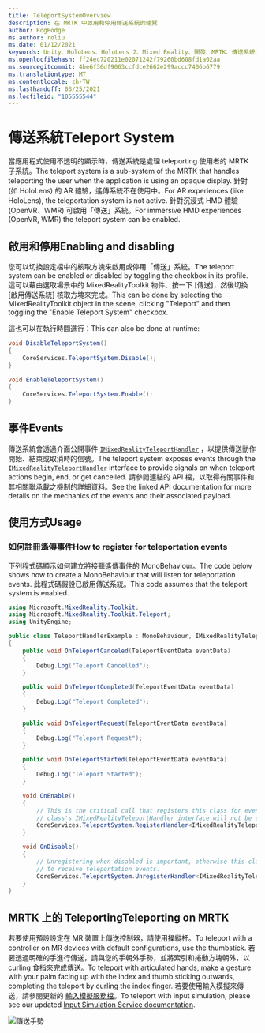```yaml
---
title: TeleportSystemOverview
description: 在 MRTK 中啟用和停用傳送系統的總覽
author: RogPodge
ms.author: roliu
ms.date: 01/12/2021
keywords: Unity、HoloLens、HoloLens 2、Mixed Reality、開發、MRTK、傳送系統、
ms.openlocfilehash: ff24ec720211e02071242f79260bd608fd1a02aa
ms.sourcegitcommit: 4be6f36df9063ccfdce2662e299accc7406b6779
ms.translationtype: MT
ms.contentlocale: zh-TW
ms.lasthandoff: 03/25/2021
ms.locfileid: "105555544"
---
```

# <a name="teleport-system"></a><span data-ttu-id="b9ca2-104">傳送系統</span><span class="sxs-lookup"><span data-stu-id="b9ca2-104">Teleport System</span></span>

<span data-ttu-id="b9ca2-105">當應用程式使用不透明的顯示時，傳送系統是處理 teleporting 使用者的 MRTK 子系統。</span><span class="sxs-lookup"><span data-stu-id="b9ca2-105">The teleport system is a sub-system of the MRTK that handles teleporting the user when the application is using an opaque display.</span></span> <span data-ttu-id="b9ca2-106">針對 (如 HoloLens) 的 AR 體驗，遙傳系統不在使用中。</span><span class="sxs-lookup"><span data-stu-id="b9ca2-106">For AR experiences (like HoloLens), the teleportation system is not active.</span></span> <span data-ttu-id="b9ca2-107">針對沉浸式 HMD 體驗 (OpenVR、WMR) 可啟用「傳送」系統。</span><span class="sxs-lookup"><span data-stu-id="b9ca2-107">For immersive HMD experiences (OpenVR, WMR) the teleport system can be enabled.</span></span>

## <a name="enabling-and-disabling"></a><span data-ttu-id="b9ca2-108">啟用和停用</span><span class="sxs-lookup"><span data-stu-id="b9ca2-108">Enabling and disabling</span></span>

<span data-ttu-id="b9ca2-109">您可以切換設定檔中的核取方塊來啟用或停用「傳送」系統。</span><span class="sxs-lookup"><span data-stu-id="b9ca2-109">The teleport system can be enabled or disabled by toggling the checkbox in its profile.</span></span>
<span data-ttu-id="b9ca2-110">這可以藉由選取場景中的 MixedRealityToolkit 物件、按一下 [傳送]，然後切換 [啟用傳送系統] 核取方塊來完成。</span><span class="sxs-lookup"><span data-stu-id="b9ca2-110">This can be done by selecting the MixedRealityToolkit object in the scene, clicking "Teleport" and then toggling the "Enable Teleport System" checkbox.</span></span>

<span data-ttu-id="b9ca2-111">這也可以在執行時間進行：</span><span class="sxs-lookup"><span data-stu-id="b9ca2-111">This can also be done at runtime:</span></span>

```c#
void DisableTeleportSystem()
{
    CoreServices.TeleportSystem.Disable();
}

void EnableTeleportSystem()
{
    CoreServices.TeleportSystem.Enable();
}
```

## <a name="events"></a><span data-ttu-id="b9ca2-112">事件</span><span class="sxs-lookup"><span data-stu-id="b9ca2-112">Events</span></span>

<span data-ttu-id="b9ca2-113">傳送系統會透過介面公開事件 [`IMixedRealityTeleportHandler`](xref:Microsoft.MixedReality.Toolkit.Teleport.IMixedRealityTeleportHandler) ，以提供傳送動作開始、結束或取消時的信號。</span><span class="sxs-lookup"><span data-stu-id="b9ca2-113">The teleport system exposes events through the [`IMixedRealityTeleportHandler`](xref:Microsoft.MixedReality.Toolkit.Teleport.IMixedRealityTeleportHandler) interface to provide signals on when teleport actions begin, end, or get cancelled.</span></span>
<span data-ttu-id="b9ca2-114">請參閱連結的 API 檔，以取得有關事件和其相關聯承載之機制的詳細資料。</span><span class="sxs-lookup"><span data-stu-id="b9ca2-114">See the linked API documentation for more details on the mechanics of the events and their associated payload.</span></span>

## <a name="usage"></a><span data-ttu-id="b9ca2-115">使用方式</span><span class="sxs-lookup"><span data-stu-id="b9ca2-115">Usage</span></span>

### <a name="how-to-register-for-teleportation-events"></a><span data-ttu-id="b9ca2-116">如何註冊遙傳事件</span><span class="sxs-lookup"><span data-stu-id="b9ca2-116">How to register for teleportation events</span></span>

<span data-ttu-id="b9ca2-117">下列程式碼顯示如何建立將接聽遙傳事件的 MonoBehaviour。</span><span class="sxs-lookup"><span data-stu-id="b9ca2-117">The code below shows how to create a MonoBehaviour that will listen for teleportation events.</span></span> <span data-ttu-id="b9ca2-118">此程式碼假設已啟用傳送系統。</span><span class="sxs-lookup"><span data-stu-id="b9ca2-118">This code assumes that the teleport system is enabled.</span></span>

```c#
using Microsoft.MixedReality.Toolkit;
using Microsoft.MixedReality.Toolkit.Teleport;
using UnityEngine;

public class TeleportHandlerExample : MonoBehaviour, IMixedRealityTeleportHandler
{
    public void OnTeleportCanceled(TeleportEventData eventData)
    {
        Debug.Log("Teleport Cancelled");
    }

    public void OnTeleportCompleted(TeleportEventData eventData)
    {
        Debug.Log("Teleport Completed");
    }

    public void OnTeleportRequest(TeleportEventData eventData)
    {
        Debug.Log("Teleport Request");
    }

    public void OnTeleportStarted(TeleportEventData eventData)
    {
        Debug.Log("Teleport Started");
    }

    void OnEnable()
    {
        // This is the critical call that registers this class for events. Without this
        // class's IMixedRealityTeleportHandler interface will not be called.
        CoreServices.TeleportSystem.RegisterHandler<IMixedRealityTeleportHandler>(this);
    }

    void OnDisable()
    {
        // Unregistering when disabled is important, otherwise this class will continue
        // to receive teleportation events.
        CoreServices.TeleportSystem.UnregisterHandler<IMixedRealityTeleportHandler>(this);
    }
}
```

## <a name="teleporting-on-mrtk"></a><span data-ttu-id="b9ca2-119">MRTK 上的 Teleporting</span><span class="sxs-lookup"><span data-stu-id="b9ca2-119">Teleporting on MRTK</span></span>

<span data-ttu-id="b9ca2-120">若要使用預設設定在 MR 裝置上傳送控制器，請使用操縱杆。</span><span class="sxs-lookup"><span data-stu-id="b9ca2-120">To teleport with a controller on MR devices with default configurations, use the thumbstick.</span></span> <span data-ttu-id="b9ca2-121">若要透過明確的手進行傳送，請與您的手朝外手勢，並將索引和捲動方塊朝外，以 curling 食指來完成傳送。</span><span class="sxs-lookup"><span data-stu-id="b9ca2-121">To teleport with articulated hands, make a gesture with your palm facing up with the index and thumb sticking outwards, completing the teleport by curling the index finger.</span></span> <span data-ttu-id="b9ca2-122">若要使用輸入模擬來傳送，請參閱更新的 [輸入模擬服務檔](../input-simulation/input-simulation-service.md)。</span><span class="sxs-lookup"><span data-stu-id="b9ca2-122">To teleport with input simulation, please see our updated [Input Simulation Service documentation](../input-simulation/input-simulation-service.md).</span></span>

  ![傳送手勢](../images/teleport/handteleport.gif)